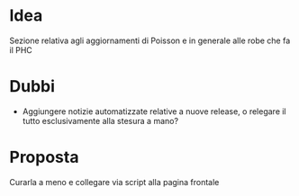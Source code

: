 # Idea
Sezione relativa agli aggiornamenti di Poisson e in generale alle robe che fa il PHC

# Dubbi 
- Aggiungere notizie automatizzate relative a nuove release, o relegare il tutto esclusivamente alla stesura a mano?

# Proposta 
Curarla a meno e collegare via script alla pagina frontale
